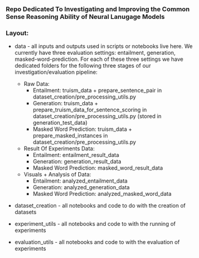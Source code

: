 ### Repo Dedicated To Investigating and Improving the Common Sense Reasoning Ability of Neural Lanugage Models

### Layout:
* data - all inputs and outputs used in scripts or notebooks live here. We currently have three evaluation settings: entailment, generation, masked-word-prediction. For each of these three settings we have dedicated folders for the following three stages of our investigation/evaluation pipeline:
    - Raw Data:
        + Entailment: truism_data + prepare_sentence_pair in dataset_creation/pre_processing_utils.py
        + Generation: truism_data + prepare_truism_data_for_sentence_scoring in dataset_creation/pre_processing_utils.py (stored in generation_test_data)
        + Masked Word Prediction: truism_data + prepare_masked_instances in dataset_creation/pre_processing_utils.py
    - Result Of Experiments Data:
        + Entailment: entailment_result_data
        + Generation: generation_result_data
        + Masked Word Prediction: masked_word_result_data
    - Visuals + Analysis of Data:
        + Entailment: analyzed_entailment_data
        + Generation: analyzed_generation_data
        + Masked Word Prediction: analyzed_masked_word_data

* dataset_creation - all notebooks and code to do with the creation of datasets
* experiment_utils - all notebooks and code to with the running of experiments
* evaluation_utils - all notebooks and code to with the evaluation of experiments
